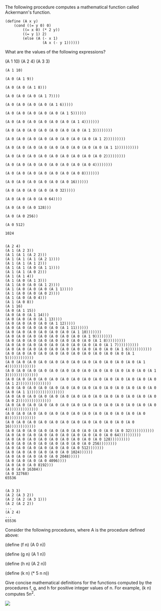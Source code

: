 The following procedure computes a mathematical function called Ackermann's function.

    (define (A x y)
        (cond ((= y 0) 0)
            ((= x 0) (* 2 y))
            ((= y 1) 2)
            (else (A (- x 1)
                     (A x (- y 1))))))
What are the values of the following expressions?

(A 1 10)
(A 2 4)
(A 3 3)

    (A 1 10)

    (A 0 (A 1 9))

    (A 0 (A 0 (A 1 8)))

    (A 0 (A 0 (A 0 (A 1 7))))

    (A 0 (A 0 (A 0 (A 0 (A 1 6)))))

    (A 0 (A 0 (A 0 (A 0 (A 0 (A 1 5))))))

    (A 0 (A 0 (A 0 (A 0 (A 0 (A 0 (A 1 4)))))))

    (A 0 (A 0 (A 0 (A 0 (A 0 (A 0 (A 0 (A 1 3))))))))

    (A 0 (A 0 (A 0 (A 0 (A 0 (A 0 (A 0 (A 0 (A 1 2)))))))))

    (A 0 (A 0 (A 0 (A 0 (A 0 (A 0 (A 0 (A 0 (A 0 (A 1 1))))))))))

    (A 0 (A 0 (A 0 (A 0 (A 0 (A 0 (A 0 (A 0 (A 0 2)))))))))

    (A 0 (A 0 (A 0 (A 0 (A 0 (A 0 (A 0 (A 0 4))))))))

    (A 0 (A 0 (A 0 (A 0 (A 0 (A 0 (A 0 8)))))))

    (A 0 (A 0 (A 0 (A 0 (A 0 (A 0 16))))))

    (A 0 (A 0 (A 0 (A 0 (A 0 32)))))

    (A 0 (A 0 (A 0 (A 0 64))))

    (A 0 (A 0 (A 0 128)))

    (A 0 (A 0 256))

    (A 0 512)

    1024


    (A 2 4)
    (A 1 (A 2 3))
    (A 1 (A 1 (A 2 2)))
    (A 1 (A 1 (A 1 (A 2 1))))
    (A 1 (A 1 (A 1 2)))
    (A 1 (A 1 (A 0 (A 1 1))))
    (A 1 (A 1 (A 0 2)))
    (A 1 (A 1 4))
    (A 1 (A 0 (A 1 3)))
    (A 1 (A 0 (A 0 (A 1 2))))
    (A 1 (A 0 (A 0 (A 0 (A 1 1)))))
    (A 1 (A 0 (A 0 (A 0 2))))
    (A 1 (A 0 (A 0 4)))
    (A 1 (A 0 8))
    (A 1 16)
    (A 0 (A 1 15))
    (A 0 (A 0 (A 1 14)))
    (A 0 (A 0 (A 0 (A 1 13))))
    (A 0 (A 0 (A 0 (A 0 (A 1 12)))))
    (A 0 (A 0 (A 0 (A 0 (A 0 (A 1 11))))))
    (A 0 (A 0 (A 0 (A 0 (A 0 (A 0 (A 1 10)))))))
    (A 0 (A 0 (A 0 (A 0 (A 0 (A 0 (A 0 (A 1 9))))))))
    (A 0 (A 0 (A 0 (A 0 (A 0 (A 0 (A 0 (A 0 (A 1 8)))))))))
    (A 0 (A 0 (A 0 (A 0 (A 0 (A 0 (A 0 (A 0 (A 0 (A 1 7))))))))))
    (A 0 (A 0 (A 0 (A 0 (A 0 (A 0 (A 0 (A 0 (A 0 (A 0 (A 1 6)))))))))))
    (A 0 (A 0 (A 0 (A 0 (A 0 (A 0 (A 0 (A 0 (A 0 (A 0 (A 0 (A 1 5))))))))))))
    (A 0 (A 0 (A 0 (A 0 (A 0 (A 0 (A 0 (A 0 (A 0 (A 0 (A 0 (A 0 (A 1 4)))))))))))))
    (A 0 (A 0 (A 0 (A 0 (A 0 (A 0 (A 0 (A 0 (A 0 (A 0 (A 0 (A 0 (A 0 (A 1 3))))))))))))))
    (A 0 (A 0 (A 0 (A 0 (A 0 (A 0 (A 0 (A 0 (A 0 (A 0 (A 0 (A 0 (A 0 (A 0 (A 1 2)))))))))))))))
    (A 0 (A 0 (A 0 (A 0 (A 0 (A 0 (A 0 (A 0 (A 0 (A 0 (A 0 (A 0 (A 0 (A 0 (A 0 (A 1 1))))))))))))))))
    (A 0 (A 0 (A 0 (A 0 (A 0 (A 0 (A 0 (A 0 (A 0 (A 0 (A 0 (A 0 (A 0 (A 0 (A 0 2)))))))))))))))
    (A 0 (A 0 (A 0 (A 0 (A 0 (A 0 (A 0 (A 0 (A 0 (A 0 (A 0 (A 0 (A 0 (A 0 4))))))))))))))
    (A 0 (A 0 (A 0 (A 0 (A 0 (A 0 (A 0 (A 0 (A 0 (A 0 (A 0 (A 0 (A 0 8)))))))))))))
    (A 0 (A 0 (A 0 (A 0 (A 0 (A 0 (A 0 (A 0 (A 0 (A 0 (A 0 (A 0 16))))))))))))
    (A 0 (A 0 (A 0 (A 0 (A 0 (A 0 (A 0 (A 0 (A 0 (A 0 (A 0 32)))))))))))
    (A 0 (A 0 (A 0 (A 0 (A 0 (A 0 (A 0 (A 0 (A 0 (A 0 64))))))))))
    (A 0 (A 0 (A 0 (A 0 (A 0 (A 0 (A 0 (A 0 (A 0 128)))))))))
    (A 0 (A 0 (A 0 (A 0 (A 0 (A 0 (A 0 (A 0 256))))))))
    (A 0 (A 0 (A 0 (A 0 (A 0 (A 0 (A 0 512)))))))
    (A 0 (A 0 (A 0 (A 0 (A 0 (A 0 1024))))))
    (A 0 (A 0 (A 0 (A 0 (A 0 2048)))))
    (A 0 (A 0 (A 0 (A 0 4096))))
    (A 0 (A 0 (A 0 8192)))
    (A 0 (A 0 16384))
    (A 0 32768)
    65536


    (A 3 3)
    (A 2 (A 3 2))
    (A 2 (A 2 (A 3 1)))
    (A 2 (A 2 2))
    ...
    (A 2 4)
    ...
    65536


Consider the following procedures, where A is the procedure defined above:

(define (f n) (A 0 n))

(define (g n) (A 1 n))

(define (h n) (A 2 n))

(define (k n) (* 5 n n))

Give concise mathematical definitions for the functions computed by the procedures f, g, and h 
for positive integer values of n. For example, (k n) computes 5n<sup>2</sup>.


![](http://i.imgur.com/rog6B1r.gif)

